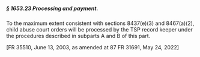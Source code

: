 ##### § 1653.23 Processing and payment. #####

To the maximum extent consistent with sections 8437(e)(3) and 8467(a)(2), child abuse court orders will be processed by the TSP record keeper under the procedures described in subparts A and B of this part.

[FR 35510, June 13, 2003, as amended at 87 FR 31691, May 24, 2022]
